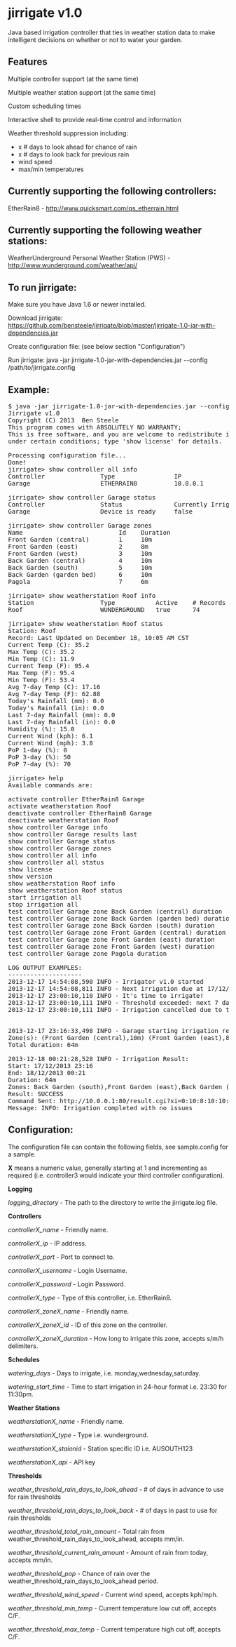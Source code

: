 jirrigate v1.0
==============

Java based irrigation controller that ties in weather station data
to make intelligent decisions on whether or not to water your garden.

Features
--------
Multiple controller support (at the same time)<p>
Multiple weather station support (at the same time)<p>
Custom scheduling times<p>
Interactive shell to provide real-time control and information<p>
Weather threshold suppression including:<p>
 - x # days to look ahead for chance of rain
 - x # days to look back for previous rain
 - wind speed
 - max/min temperatures<p>
<p>

Currently supporting the following controllers:
-----------------------------------------------
EtherRain8 - http://www.quicksmart.com/qs_etherrain.html

Currently supporting the following weather stations:
----------------------------------------------------
WeatherUnderground Personal Weather Station (PWS) - http://www.wunderground.com/weather/api/


To run jirrigate:
-----------------
Make sure you have Java 1.6 or newer installed.<p>
Download jirrigate: https://github.com/bensteele/jirrigate/blob/master/jirrigate-1.0-jar-with-dependencies.jar<p>
Create configuration file: (see below section "Configuration")<p>
Run jirrigate: java -jar jirrigate-1.0-jar-with-dependencies.jar --config /path/to/jirrigate.config<p>

Example:
--------
<pre>
$ java -jar jirrigate-1.0-jar-with-dependencies.jar --config jirrigate.config
Jirrigate v1.0
Copyright (C) 2013  Ben Steele
This program comes with ABSOLUTELY NO WARRANTY;
This is free software, and you are welcome to redistribute it
under certain conditions; type 'show license' for details.

Processing configuration file...
Done!
jirrigate> show controller all info
Controller               Type                IP                  Port      Username       Password       # Zones
Garage                   ETHERRAIN8          10.0.0.1            80        admin          pass           7

jirrigate> show controller Garage status
Controller               Status              Currently Irrigating     Active    # Irrigations  Next Irrigation Due  
Garage                   Device is ready     false                    true      9              17/12/2013 23:00   

jirrigate> show controller Garage zones
Name                          Id    Duration
Front Garden (central)        1     10m
Front Garden (east)           2     8m
Front Garden (west)           3     10m
Back Garden (central)         4     10m
Back Garden (south)           5     10m
Back Garden (garden bed)      6     10m
Pagola                        7     6m

jirrigate> show weatherstation Roof info
Station                  Type           Active    # Records   Oldest Record       Newest Record
Roof                     WUNDERGROUND   true      74          17/12/2013 14:35    18/12/2013 09:05

jirrigate> show weatherstation Roof status
Station: Roof
Record: Last Updated on December 18, 10:05 AM CST
Current Temp (C): 35.2
Max Temp (C): 35.2
Min Temp (C): 11.9
Current Temp (F): 95.4
Max Temp (F): 95.4
Min Temp (F): 53.4
Avg 7-day Temp (C): 17.16
Avg 7-day Temp (F): 62.88
Today's Rainfall (mm): 0.0
Today's Rainfall (in): 0.0
Last 7-day Rainfall (mm): 0.0
Last 7-day Rainfall (in): 0.0
Humidity (%): 15.0
Current Wind (kph): 6.1
Current Wind (mph): 3.8
PoP 1-day (%): 0
PoP 3-day (%): 50
PoP 7-day (%): 70

jirrigate> help
Available commands are:

activate controller EtherRain8 Garage
activate weatherstation Roof
deactivate controller EtherRain8 Garage
deactivate weatherstation Roof
show controller Garage info
show controller Garage results last <x>
show controller Garage status
show controller Garage zones
show controller all info
show controller all status
show license
show version
show weatherstation Roof info
show weatherstation Roof status
start irrigation all
stop irrigation all
test controller Garage zone Back Garden (central) duration <seconds> 
test controller Garage zone Back Garden (garden bed) duration <seconds> 
test controller Garage zone Back Garden (south) duration <seconds> 
test controller Garage zone Front Garden (central) duration <seconds> 
test controller Garage zone Front Garden (east) duration <seconds> 
test controller Garage zone Front Garden (west) duration <seconds> 
test controller Garage zone Pagola duration <seconds> 

LOG OUTPUT EXAMPLES:
--------------------
2013-12-17 14:54:08,590 INFO - Irrigator v1.0 started
2013-12-17 14:54:08,811 INFO - Next irrigation due at 17/12/2013 23:00
2013-12-17 23:00:10,110 INFO - It's time to irrigate!
2013-12-17 23:00:10,111 INFO - Threshold exceeded: next 7 days PoP 50% greater than threshold of 40%
2013-12-17 23:00:10,111 INFO - Irrigation cancelled due to threshold being exceeded


2013-12-17 23:16:33,498 INFO - Garage starting irrigation request:
Zone(s): (Front Garden (central),10m) (Front Garden (east),8m) (Front Garden (west),10m) (Back Garden (central),10m) (Back Garden (south),10m) (Back Garden (garden bed),10m) (Pagola,6m)
Total duration: 64m

2013-12-18 00:21:28,528 INFO - Irrigation Result:
Start: 17/12/2013 23:16
End: 18/12/2013 00:21
Duration: 64m
Zones: Back Garden (south),Front Garden (east),Back Garden (garden bed),Pagola,Front Garden (west),Front Garden (central),Back Garden (central),
Result: SUCCESS
Command Sent: http://10.0.0.1:80/result.cgi?xi=0:10:8:10:10:10:10:6:0
Message: INFO: Irrigation completed with no issues
</pre>

Configuration:
--------------
The configuration file can contain the following fields, see sample.config for a sample.

<b>X</b> means a numeric value, generally starting at 1 and incrementing as required
(i.e. controller3 would indicate your third controller configuration).
<p>
<b>Logging</b>
<p>
<i>logging_directory</i> - The path to the directory to write the jirrigate.log file.<p>
<p>
<b>Controllers</b><p>
<p>
<i>controllerX_name</i> - Friendly name. <required><p>
<i>controllerX_ip</i> - IP address. <required><p>
<i>controllerX_port</i> - Port to connect to. <required><p>
<i>controllerX_username</i> - Login Username. <optional><p>
<i>controllerX_password</i> - Login Password. <optional><p>
<i>controllerX_type</i> - Type of this controller, i.e. EtherRain8. <required><p>
<i>controllerX_zoneX_name</i> - Friendly name. <required><p>
<i>controllerX_zoneX_id</i> - ID of this zone on the controller. <required><p>
<i>controllerX_zoneX_duration</i> - How long to irrigate this zone, accepts s/m/h delimiters. <required><p>
<p>
<b>Schedules</b>
<p>
<i>watering_days</i> - Days to irrigate, i.e. monday,wednesday,saturday. <required><p>
<i>watering_start_time</i> - Time to start irrigation in 24-hour format i.e. 23:30 for 11:30pm. <required><p>
<p>
<b>Weather Stations <optional></b><p>
<p>
<i>weatherstationX_name</i> - Friendly name. <required><p>
<i>weatherstationX_type</i> - Type i.e. wunderground. <required><p>
<i>weatherstationX_staionid</i> - Station specific ID i.e. AUSOUTH123 <required><p>
<i>weatherstationX_api</i> - API key <required><p>
<p>
<b>Thresholds <optional, require weather station></b>
<p>
<i>weather_threshold_rain_days_to_look_ahead</i> - # of days in advance to use for rain thresholds<optional><p>
<i>weather_threshold_rain_days_to_look_back</i> - # of days in past to use for rain thresholds<optional><p>
<i>weather_threshold_total_rain_amount</i> - Total rain from weather_threshold_rain_days_to_look_ahead, accepts mm/in.<optional><p>
<i>weather_threshold_current_rain_amount</i> - Amount of rain from today, accepts mm/in.<optional><p>
<i>weather_threshold_pop</i> - Chance of rain over the weather_threshold_rain_days_to_look_ahead period. <optional><p>
<i>weather_threshold_wind_speed</i> - Current wind speed, accepts kph/mph.<optional><p>
<i>weather_threshold_min_temp</i> - Current temperature low cut off, accepts C/F.<optional><p>
<i>weather_threshold_max_temp</i> - Current temperature high cut off, accepts C/F.<optional><p>
